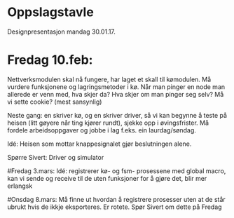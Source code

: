 # Oppslagstavle
Designpresentasjon mandag 30.01.17.

# Fredag 10.feb:
Nettverksmodulen skal nå fungere, har laget et skall til kømodulen. Må vurdere funksjonene og lagringsmetoder i kø. Når man pinger en node man allerede er venn med, hva skjer da? Hva skjer om man pinger seg selv? Må vi sette cookie? (mest sansynlig)

Neste gang: en skriver kø, og en skriver driver, så vi kan begynne å teste på heisen (litt gøyere når ting kjører rundt), sjekke opp i øvingsfrister. Må fordele arbeidsoppgaver og jobbe i lag f.eks. ein laurdag/søndag. 

Idé: Heisen som mottar knappesignalet gjør beslutningen alene.

Spørre Sivert: Driver og simulator

#Fredag 3.mars:
Idé: registrerer kø- og fsm- prosessene med global macro, kan vi sende og receive til de uten funksjoner for å gjøre det, blir mer erlangsk

#Onsdag 8.mars:
Må finne ut hvordan å registrere prosesser uten at de står ubrukt hvis de ikkje eksporteres. Er rotete. Spør Sivert om dette på Fredag
